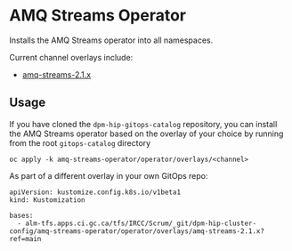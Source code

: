 # AMQ Streams Operator

Installs the AMQ Streams operator into all namespaces.

Current channel overlays include:
* [amq-streams-2.1.x](overlays/2.x)

## Usage

If you have cloned the `dpm-hip-gitops-catalog` repository, you can install the AMQ Streams operator based on the overlay of your choice by running from the root `gitops-catalog` directory

```
oc apply -k amq-streams-operator/operator/overlays/<channel>
```

As part of a different overlay in your own GitOps repo:

```
apiVersion: kustomize.config.k8s.io/v1beta1
kind: Kustomization

bases:
  - alm-tfs.apps.ci.gc.ca/tfs/IRCC/Scrum/_git/dpm-hip-cluster-config/amq-streams-operator/operator/overlays/amq-streams-2.1.x?ref=main
```
